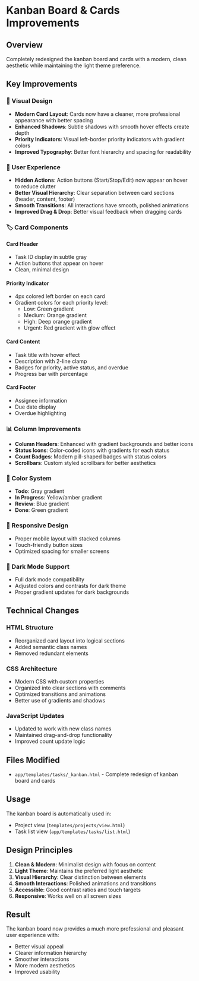 # Kanban Board & Cards Improvements

## Overview
Completely redesigned the kanban board and cards with a modern, clean aesthetic while maintaining the light theme preference.

## Key Improvements

### 🎨 Visual Design
- **Modern Card Layout**: Cards now have a cleaner, more professional appearance with better spacing
- **Enhanced Shadows**: Subtle shadows with smooth hover effects create depth
- **Priority Indicators**: Visual left-border priority indicators with gradient colors
- **Improved Typography**: Better font hierarchy and spacing for readability

### 🎯 User Experience
- **Hidden Actions**: Action buttons (Start/Stop/Edit) now appear on hover to reduce clutter
- **Better Visual Hierarchy**: Clear separation between card sections (header, content, footer)
- **Smooth Transitions**: All interactions have smooth, polished animations
- **Improved Drag & Drop**: Better visual feedback when dragging cards

### 🏷️ Card Components

#### Card Header
- Task ID display in subtle gray
- Action buttons that appear on hover
- Clean, minimal design

#### Priority Indicator
- 4px colored left border on each card
- Gradient colors for each priority level:
  - Low: Green gradient
  - Medium: Orange gradient
  - High: Deep orange gradient
  - Urgent: Red gradient with glow effect

#### Card Content
- Task title with hover effect
- Description with 2-line clamp
- Badges for priority, active status, and overdue
- Progress bar with percentage

#### Card Footer
- Assignee information
- Due date display
- Overdue highlighting

### 📊 Column Improvements
- **Column Headers**: Enhanced with gradient backgrounds and better icons
- **Status Icons**: Color-coded icons with gradients for each status
- **Count Badges**: Modern pill-shaped badges with status colors
- **Scrollbars**: Custom styled scrollbars for better aesthetics

### 🎨 Color System
- **Todo**: Gray gradient
- **In Progress**: Yellow/amber gradient
- **Review**: Blue gradient
- **Done**: Green gradient

### 📱 Responsive Design
- Proper mobile layout with stacked columns
- Touch-friendly button sizes
- Optimized spacing for smaller screens

### 🌙 Dark Mode Support
- Full dark mode compatibility
- Adjusted colors and contrasts for dark theme
- Proper gradient updates for dark backgrounds

## Technical Changes

### HTML Structure
- Reorganized card layout into logical sections
- Added semantic class names
- Removed redundant elements

### CSS Architecture
- Modern CSS with custom properties
- Organized into clear sections with comments
- Optimized transitions and animations
- Better use of gradients and shadows

### JavaScript Updates
- Updated to work with new class names
- Maintained drag-and-drop functionality
- Improved count update logic

## Files Modified
- `app/templates/tasks/_kanban.html` - Complete redesign of kanban board and cards

## Usage
The kanban board is automatically used in:
- Project view (`templates/projects/view.html`)
- Task list view (`app/templates/tasks/list.html`)

## Design Principles
1. **Clean & Modern**: Minimalist design with focus on content
2. **Light Theme**: Maintains the preferred light aesthetic
3. **Visual Hierarchy**: Clear distinction between elements
4. **Smooth Interactions**: Polished animations and transitions
5. **Accessible**: Good contrast ratios and touch targets
6. **Responsive**: Works well on all screen sizes

## Result
The kanban board now provides a much more professional and pleasant user experience with:
- Better visual appeal
- Clearer information hierarchy
- Smoother interactions
- More modern aesthetics
- Improved usability

